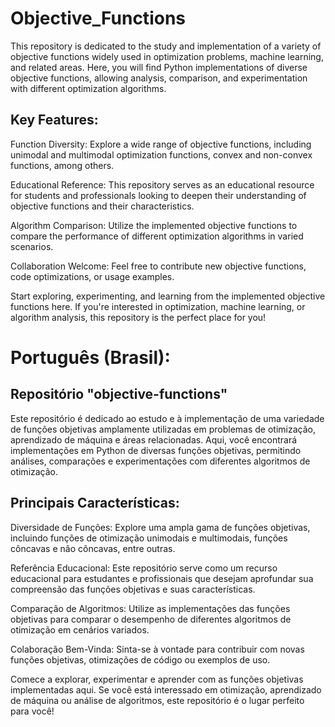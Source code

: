 # Objective_Functions

This repository is dedicated to the study and implementation of a variety of objective functions widely used in optimization problems, machine learning, and related areas. Here, you will find Python implementations of diverse objective functions, allowing analysis, comparison, and experimentation with different optimization algorithms.

## Key Features:

Function Diversity: Explore a wide range of objective functions, including unimodal and multimodal optimization functions, convex and non-convex functions, among others.

Educational Reference: This repository serves as an educational resource for students and professionals looking to deepen their understanding of objective functions and their characteristics.

Algorithm Comparison: Utilize the implemented objective functions to compare the performance of different optimization algorithms in varied scenarios.

Collaboration Welcome: Feel free to contribute new objective functions, code optimizations, or usage examples.

Start exploring, experimenting, and learning from the implemented objective functions here. If you're interested in optimization, machine learning, or algorithm analysis, this repository is the perfect place for you!

# Português (Brasil):

## Repositório "objective-functions"

Este repositório é dedicado ao estudo e à implementação de uma variedade de funções objetivas amplamente utilizadas em problemas de otimização, aprendizado de máquina e áreas relacionadas. Aqui, você encontrará implementações em Python de diversas funções objetivas, permitindo análises, comparações e experimentações com diferentes algoritmos de otimização.

## Principais Características:

Diversidade de Funções: Explore uma ampla gama de funções objetivas, incluindo funções de otimização unimodais e multimodais, funções côncavas e não côncavas, entre outras.

Referência Educacional: Este repositório serve como um recurso educacional para estudantes e profissionais que desejam aprofundar sua compreensão das funções objetivas e suas características.

Comparação de Algoritmos: Utilize as implementações das funções objetivas para comparar o desempenho de diferentes algoritmos de otimização em cenários variados.

Colaboração Bem-Vinda: Sinta-se à vontade para contribuir com novas funções objetivas, otimizações de código ou exemplos de uso.

Comece a explorar, experimentar e aprender com as funções objetivas implementadas aqui. Se você está interessado em otimização, aprendizado de máquina ou análise de algoritmos, este repositório é o lugar perfeito para você!




